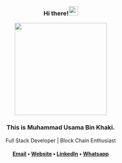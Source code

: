<div align="center">
    <h3>Hi there!<img src="https://media.giphy.com/media/hvRJCLFzcasrR4ia7z/giphy.gif" width="25px"></h3>
    <img width="250" align='center' src="https://github.com/SaifKhaki/SaifKhaki/images/DP.png">
    <h3>This is Muhammad Usama Bin Khaki.</h3>
    <p>Full Stack Developer | Block Chain Enthusiast</p>
<h4> <a href="mailto:khakiu.uk@gmail.com">Email</a> • <a href="https://www.usamakhaki.com">Website</a> • <a href="https://www.linkedin.com/in/usamakhaki/">LinkedIn</a> • <a href="https://wa.link/2si2iz">Whatsapp</a></h4>
<br>    
</div>

